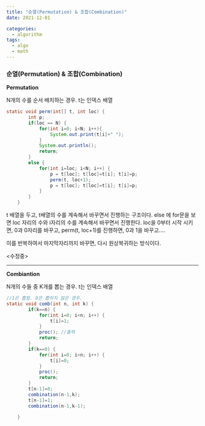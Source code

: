 ```yaml
---
title: "순열(Permutation) & 조합(Combination)"
date: 2021-12-01

categories:
  - algorithm
tags:
  - algo
  - math
---
```


### 순열(Permutation) & 조합(Combination)


**Permutation** 


N개의 수를 순서 배치하는 경우. t는 인덱스 배열

```java
static void perm(int[] t, int loc) {
		int p;
		if(loc == N) {
			for(int i=0; i<N; i++){
				System.out.print(t[i]+" ");
			}
			System.out.println();
			return;
		}
		else {
			for(int i=loc; i<N; i++) {
				p = t[loc]; t[loc]=t[i]; t[i]=p;
				perm(t, loc+1);
				p = t[loc]; t[loc]=t[i]; t[i]=p;
			}
		}
	}
```

t 배열을 두고, t배열의 수를 계속해서 바꾸면서 진행하는 구조이다. 
else 에 for문을 보면 loc 자리의 수와 i자리의 수를 계속해서 바꾸면서 진행한다. loc을 0부터 시작 시키면, 0과 0자리를 바꾸고, perm(t, loc+1)를 진행하면, 0과 1을 바꾸고....

이를 반복하여서 마지막자리까지 바꾸면, 다시 원상복귀하는 방식이다.

<수정중>


---

**Combiantion**

N개의 수들 중 K개를 뽑는 경우. t는 인덱스 배열

```java
//1은 뽑힘. 0은 뽑히지 않은 경우.
static void comb(int n, int k) {
		if(k==n) {
			for(int i=0; i<n; i++) {
				t[i]=1;
			} 
			proc(); //출력
			return;
		}
		if(k==0) {
			for(int i=0; i<n; i++) {
				t[i]=0;
			}
			proc();
			return;
		}
		t[n-1]=0;
		combination(n-1,k);
		t[n-1]=1;
		combination(n-1,k-1);
		
	}
```



<br>
<br>